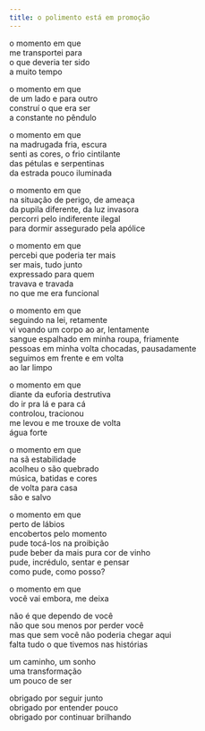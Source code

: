 ```yaml
---
title: o polimento está em promoção
---
```


o momento em que  
me transportei para  
o que deveria ter sido  
a muito tempo

o momento em que  
de um lado e para outro  
construí o que era ser  
a constante no pêndulo

o momento em que  
na madrugada fria, escura  
senti as cores, o frio cintilante  
das pétulas e serpentinas  
da estrada pouco iluminada

o momento em que  
na situação de perigo, de ameaça  
da pupila diferente, da luz invasora  
percorri pelo indiferente ilegal  
para dormir assegurado pela apólice

o momento em que  
percebi que poderia ter mais  
ser mais, tudo junto  
expressado para quem  
travava e travada  
no que me era funcional

o momento em que  
seguindo na lei, retamente  
vi voando um corpo ao ar, lentamente  
sangue espalhado em minha roupa, friamente  
pessoas em minha volta chocadas, pausadamente  
seguimos em frente e em volta  
ao lar limpo

o momento em que  
diante da euforia destrutiva  
do ir pra lá e para cá  
controlou, tracionou  
me levou e me trouxe de volta  
água forte

o momento em que  
na sã estabilidade  
acolheu o são quebrado  
música, batidas e cores  
de volta para casa  
são e salvo

o momento em que  
perto de lábios  
encobertos pelo momento  
pude tocá-los na proibição  
pude beber da mais pura cor de vinho  
pude, incrédulo, sentar e pensar  
como pude, como posso?

o momento em que  
você vai embora, me deixa

não é que dependo de você  
não que sou menos por perder você  
mas que sem você não poderia chegar aqui  
falta tudo o que tivemos nas histórias

um caminho, um sonho  
uma transformação  
um pouco de ser

obrigado por seguir junto  
obrigado por entender pouco  
obrigado por continuar brilhando
